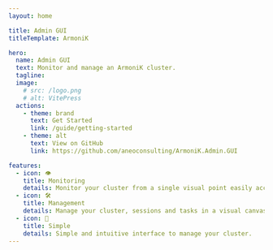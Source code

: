 ```yaml
---
layout: home

title: Admin GUI
titleTemplate: ArmoniK

hero:
  name: Admin GUI
  text: Monitor and manage an ArmoniK cluster.
  tagline:
  image:
    # src: /logo.png
    # alt: VitePress
  actions:
    - theme: brand
      text: Get Started
      link: /guide/getting-started
    - theme: alt
      text: View on GitHub
      link: https://github.com/aneoconsulting/ArmoniK.Admin.GUI

features:
  - icon: 👁
    title: Monitoring
    details: Monitor your cluster from a single visual point easily accessible.
  - icon: 🛠
    title: Management
    details: Manage your cluster, sessions and tasks in a visual canvas.
  - icon: 🖖
    title: Simple
    details: Simple and intuitive interface to manage your cluster.
---
```


<!--
- How to create his own client
  - Introduction
  - Proto files

do not put this in a guide. Create another section.
 -->
